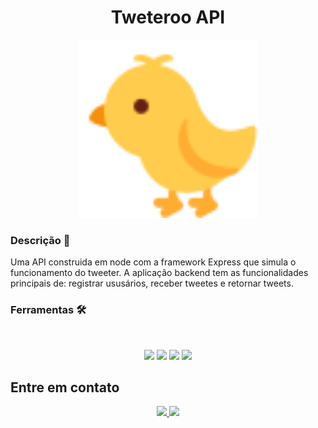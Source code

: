 <h1 align="center">Tweteroo API</h1>

<p align='center'>
<img src="./images/tweteroo.svg" width="285px">
<p>

### Descrição 📎

Uma API construida em node com a framework Express que simula o funcionamento do tweeter. A aplicação backend tem as funcionalidades principais de: registrar ususários, receber tweetes e retornar tweets.

### Ferramentas 🛠️

<br>

<p align='center'>
<img src="https://img.shields.io/badge/JavaScript-323330?style=for-the-badge&logo=javascript&logoColor=F7DF1E">
<img src="https://img.shields.io/badge/Node.js-43853D?style=for-the-badge&logo=node.js&logoColor=white">
<img src="https://img.shields.io/badge/Express.js-404D59?style=for-the-badge&logo=express">
<img src="https://img.shields.io/badge/Git-E34F26?style=for-the-badge&logo=git&logoColor=white">
<p>

## Entre em contato

<p align="center">
<a href="https://www.linkedin.com/in/luis-felipe-vanin-martins-5a5b38215">
<img src="https://img.shields.io/badge/-LinkedIn-black.svg?style=for-the-badge&logo=linkedin&colorB=blue">
</a>
<a href="mailto:luisfvanin2@gmail.com">
<img src="https://img.shields.io/badge/Gmail:%20luisfvanin2@gmail.com-D14836?style=for-the-badge&logo=gmail&logoColor=white">
</a>
</p>

<!--
[![LinkedIn][linkedin-shield]][linkedin-url]
[![Gmail][gmail-shield]][gmail-link]

[linkedin-shield]: https://img.shields.io/badge/-LinkedIn-black.svg?style=for-the-badge&logo=linkedin&colorB=blue
[linkedin-url]: https://www.linkedin.com/in/luis-felipe-vanin-martins-5a5b38215
[gmail-shield]: https://img.shields.io/badge/Gmail:%20luisfvanin2@gmail.com-D14836?style=for-the-badge&logo=gmail&logoColor=white

[gmail-link]: [mailto:luisfvanin2@gmail.com] -->
